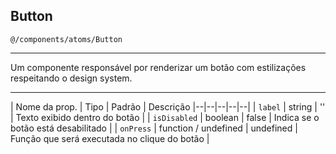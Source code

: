 
## Button

    @/components/atoms/Button

---

Um componente responsável por renderizar um botão com estilizações respeitando o design system.

---

| Nome da prop. | Tipo | Padrão  |  Descrição
|--|--|--|--|--|
| ```label``` | string | '' | Texto exibido dentro do botão |
| ```isDisabled``` | boolean | false | Indica se o botão está desabilitado |
| ```onPress``` | function / undefined | undefined | Função que será executada no clique do botão |
